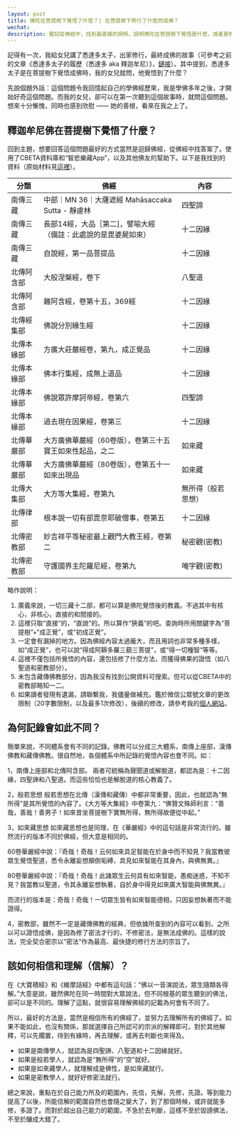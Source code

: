 ```yaml
---
layout: post
title: 佛陀在菩提樹下覺悟了什麼？| 在菩提樹下修行了什麼而成佛？
wechat: 
description: 嘗試從佛經中，找到最直接的說明，說明佛陀在菩提樹下覺悟是什麼，或者是修什麼法而覺悟的。
---
```

記得有一次，我給女兒講了悉達多太子，出家修行，最終成佛的故事（可參考之前的文章《悉達多太子的履歷（悉達多 aka 釋迦牟尼）》，[鏈接](https://mp.weixin.qq.com/s/RTYR1B8gD7a04x0c8ocW8g)）。其中提到，悉達多太子是在菩提樹下覺悟成佛時，我的女兒就問，他覺悟到了什麼？

先說個題外話：這個問題令我回憶起自己的學佛經歷來，我是學佛多年之後，才開始好奇這個問題。而我的女兒，卻可以在第一次聽到這個故事時，就問這個問題。想來十分慚愧，同時也感到欣慰 —— 她的善根，看來在我之上了。
## 釋迦牟尼佛在菩提樹下覺悟了什麼？

回到主題，想要回答這個問題最好的方式當然是迴歸佛經，從佛經中找答案了。使用了CBETA資料庫和“智悲樂藏App”，以及其他佛友的幫助下。以下是我找到的資料（原始材料見[這裡](https://yuqianyi1001.github.io/sutra-refs/)）。

| 分類 | 佛經 | 內容 |
| ---- | ---- | ---- |
| 南傳三藏 | 中部｜MN 36｜大薩遮經 Mahāsaccaka Sutta - 靜慮林 | 四聖諦 |
| 南傳三藏 | 長部14經，大品［第二]，譬喻大經<br>（備註：此處說的是毘婆屍如來） | 十二因緣 |
| 南傳三藏 | 自說經，第一品菩提品 | 十二因緣 |
| 北傳阿含部 | 大般涅槃經，卷下 | 八聖道 |
| 北傳阿含部 | 雜阿含經，卷第十五，369經 | 十二因緣 |
| 北傳經集部 | 佛說分別緣生經 | 十二因緣 |
| 北傳本緣部 | 方廣大莊嚴經卷，第九，成正覺品 | 十二因緣 |
| 北傳本緣部 | 佛本行集經，成無上道品 | 十二因緣 |
| 北傳本緣部 | 佛說眾許摩訶帝經，卷第六 | 四聖諦 |
| 北傳本緣部 | 過去現在因果經，卷第三 | 十二因緣 |
| 北傳華嚴部 | 大方廣佛華嚴經（60卷版），卷第三十五<br>寶王如來性起品，之二 | 如來藏 |
| 北傳華嚴部 | 大方廣佛華嚴經（80卷版），卷第五十一<br>如來出現品 | 如來藏 |
| 北傳大集部 | 大方等大集經，卷第九 | 無所得（般若思想） |
| 北傳律部 | 根本說一切有部毘奈耶破僧事，卷第五 | 十二因緣 |
| 北傳密教部 | 妙吉祥平等秘密最上觀門大教王經，卷第二 | 秘密觀(密教) |
| 北傳密教部 | 守護國界主陀羅尼經，卷第九 | 唵字觀(密教) |

略作說明：
1. 廣義來說，一切三藏十二部，都可以算是佛陀覺悟後的教義。不過其中有核心，非核心，直接的和間接的。
2. 這裡只取“直接”的，“直說”的。所以算作“狹義”的吧。查詢時所用關鍵字為“菩提樹”+“成正覺”，或“初成正覺”。
3. 一定會有漏掉的地方。因為佛經內容太過龐大，而且用詞也非常多種多樣，如“成正覺”，也可以說“得成阿耨多羅三藐三菩提”，或“得一切種智“等等。
4. 這裡不僅包括所覺悟的內容，還包括修了什麼方法，而獲得佛果的證悟（如八聖道和密教部分）。
5. 未包含藏傳佛教部分，因為我沒有找到公開資料可搜索。但可以從CBETA中的密教部略知一二。
6. 如果讀者發現有遺漏，請聯繫我，我儘量做補充。鑑於微信公眾號文章的更改限制（20字數限制，以及最多1次修改），後續的修改，請參考我的[個人網站](https://yuqianyi1001.github.io/)。

## 為何記錄會如此不同？

簡單來說，不同體系會有不同的記錄。佛教可以分成三大體系，南傳上座部，漢傳佛教和藏傳佛教。很自然地，各個體系中所記錄的覺悟內容也會不同。如：

1，南傳上座部和北傳阿含部。
兩者可統稱為聲聞道或解脫道，都認為是：十二因緣，四聖諦和八聖道。而這些恰恰也是解脫道的核心教義了。

2，般若思想
般若思想在北傳（漢傳和藏傳）中都非常重要，因此，也就認為“無所得”是其所覺悟的內容了。《大方等大集經》中卷第九：“佛贊文殊師利言：“善哉，善哉！善男子！如來昔坐菩提樹下實無所得，無所得故便從中起。”

3，如來藏思想
如來藏思想也是同理，在《華嚴經》中的這句話是非常流行的。雖然流行的版本不同於佛經，但大意是相同的。

60卷華嚴經中說：『奇哉！奇哉！云何如來具足智能在於身中而不知見？我當教彼眾生覺悟聖道，悉令永離妄想顛倒垢縛，具見如來智能在其身內，與佛無異。』

80卷華嚴經中說：『奇哉！奇哉！此諸眾生云何具有如來智能，愚痴迷惑，不知不見？我當教以聖道，令其永離妄想執著，自於身中得見如來廣大智能與佛無異。』

而流行的版本是：奇哉！奇哉！一切眾生皆有如來智能德相，只因妄想執著而不能證得。

4，密教部，雖然不一定是藏傳佛教的經典，但依據所查到的內容可以看到，之所以可以證悟成佛，是因為修了密法才行的，不修密法，是無法成佛的。這樣的說法，完全契合密宗以“密法”作為最高、最快捷的修行方法的宗旨了。

## 該如何相信和理解（信解）？

在《大寶積經》和《維摩詰經》中都有這句話：“佛以一音演說法，眾生隨類各得解。”大意是說，雖然佛陀在同一時間對大眾說法，但不同根基的眾生聽到的佛法，卻可以是不同的。理解了這點，就很容易理解佛經的記載為何會有不同了。

所以，最好的方法是，當然是相信所有的佛經了，並努力去理解所有的佛經了。如果不能如此，也沒有關係，那就選擇自己所認可的宗派的解釋即可。對於其他解釋，可以先擱置，待到有緣時，再去理解，或再去判斷也來得及。

* 如果是南傳學人，就認為是四聖諦、八聖道和十二因緣就好。
* 如果是般若學人，就認為是“無所得”的“空”就好。
* 如果是如來藏學人，就理解成是佛性，是如來藏就行。
* 如果是密教學人，就好好修密法就行。

總之來說，重點在於自己能力所及的範圍內，先信，先解，先修，先證。等到能力提高了以後，所能信解的範圍自然也會隨之變大了，到了那個時候，或許就能多修，多證了。而對於超出自己能力的範圍，不急於去判斷，這樣不至於毀謗佛法，不至於釀成大錯了。

